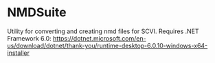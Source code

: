 # NMDSuite
Utility for converting and creating nmd files for SCVI. Requires .NET Framework 6.0: https://dotnet.microsoft.com/en-us/download/dotnet/thank-you/runtime-desktop-6.0.10-windows-x64-installer
